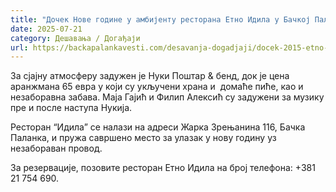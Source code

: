 ```yaml
---
title: "Дочек Нове године у амбијенту ресторана Етно Идила у Бачкој Паланци"
date: 2025-07-21
category: Дешавања / Догађаји
url: https://backapalankavesti.com/desavanja-dogadjaji/docek-2015-etno-idila/
---
```


За сјајну атмосферу задужен је Нуки Поштар & бенд, док је цена аранжмана 65 евра у који су укључени храна и  домаће пиће, као и незаборавна забава. Маја Гајић и Филип Алексић су задужени за музику пре и после наступа Нукија.

Ресторан “Идила” се налази на адреси Жарка Зрењанина 116, Бачка Паланка, и пружа савршено место за улазак у нову годину уз незабораван провод.

За резервације, позовите ресторан Етно Идила на број телефона: +381 21 754 690.
